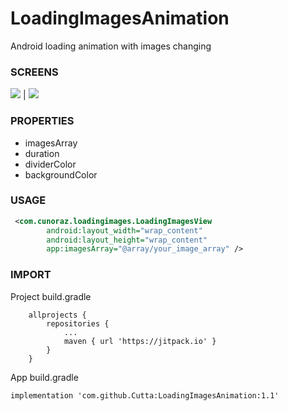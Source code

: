# LoadingImagesAnimation
Android loading animation with images changing


### SCREENS

![](https://raw.githubusercontent.com/Cutta/LoadingImagesAnimation/master/gifs/ezgif-1-5f0618240d.gif)  |  ![](https://raw.githubusercontent.com/Cutta/LoadingImagesAnimation/master/gifs/ezgif-1-9350f2aa6c.gif)

### PROPERTIES
- imagesArray
- duration
- dividerColor
- backgroundColor

### USAGE

``` xml
 <com.cunoraz.loadingimages.LoadingImagesView
        android:layout_width="wrap_content"
        android:layout_height="wrap_content"
        app:imagesArray="@array/your_image_array" />

```
### IMPORT

Project build.gradle
```
	allprojects {
		repositories {
			...
			maven { url 'https://jitpack.io' }
		}
	}
```

App build.gradle
```
implementation 'com.github.Cutta:LoadingImagesAnimation:1.1'
```
